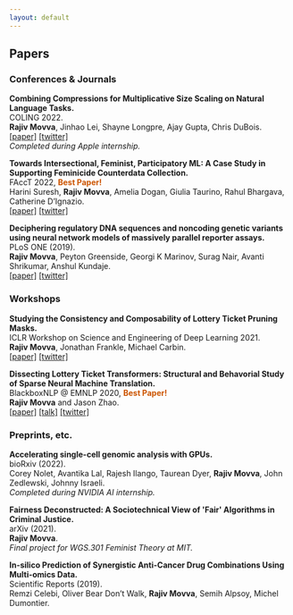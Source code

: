 ```yaml
---
layout: default
---
```


## Papers

### Conferences & Journals

**Combining Compressions for Multiplicative Size Scaling on Natural Language Tasks.**  
COLING 2022.  
**Rajiv Movva**, Jinhao Lei, Shayne Longpre, Ajay Gupta, Chris DuBois.  
[[paper]](https://aclanthology.org/2022.coling-1.252/) [[twitter]](https://twitter.com/rajivmovva/status/1539172168269012992)  
_Completed during Apple internship._  

**Towards Intersectional, Feminist, Participatory ML: A Case Study in Supporting Feminicide Counterdata Collection.**  
FAccT 2022, <span style="color:#CC5500">**Best Paper!**</span>  
Harini Suresh, **Rajiv Movva**, Amelia Dogan, Giulia Taurino, Rahul Bhargava, Catherine D’Ignazio.  
[[paper]](https://dl.acm.org/doi/10.1145/3531146.3533132) [[twitter]](https://twitter.com/rajivmovva/status/1574444670104526848)  
  
**Deciphering regulatory DNA sequences and noncoding genetic variants using neural network models of massively parallel reporter assays.**  
PLoS ONE (2019).  
**Rajiv Movva**, Peyton Greenside, Georgi K Marinov, Surag Nair, Avanti Shrikumar, Anshul Kundaje.  
[[paper]](https://journals.plos.org/plosone/article?id=10.1371/journal.pone.0218073) [[twitter]](https://twitter.com/rajivmovva/status/1030495776093294593)

### Workshops

**Studying the Consistency and Composability of Lottery Ticket Pruning Masks.**  
ICLR Workshop on Science and Engineering of Deep Learning 2021.  
**Rajiv Movva**, Jonathan Frankle, Michael Carbin.  
[[paper]](https://arxiv.org/abs/2104.14753) [[twitter]](https://twitter.com/rajivmovva/status/1390526193666072576)  
  
**Dissecting Lottery Ticket Transformers: Structural and Behavorial Study of Sparse Neural Machine Translation.**  
BlackboxNLP @ EMNLP 2020, <span style="color:#CC5500">**Best Paper!**</span>  
**Rajiv Movva** and Jason Zhao.  
[[paper]](https://arxiv.org/abs/2009.13270) [[talk]](https://slideslive.com/38939765/dissecting-lottery-ticket-transformers-structural-and-behavioral-study-of-sparse-neural-machine-translation) [[twitter]](https://twitter.com/rajivmovva/status/1311017289500766208)  

### Preprints, etc.

**Accelerating single-cell genomic analysis with GPUs.**  
bioRxiv (2022).  
Corey Nolet, Avantika Lal, Rajesh Ilango, Taurean Dyer, **Rajiv Movva**, John Zedlewski, Johnny Israeli.  
_Completed during NVIDIA AI internship._  

**Fairness Deconstructed: A Sociotechnical View of 'Fair' Algorithms in Criminal Justice.**  
arXiv (2021).  
**Rajiv Movva**.  
_Final project for WGS.301 Feminist Theory at MIT._  

**In-silico Prediction of Synergistic Anti-Cancer Drug Combinations Using Multi-omics Data.**  
Scientific Reports (2019).  
Remzi Celebi, Oliver Bear Don’t Walk, **Rajiv Movva**, Semih Alpsoy, Michel Dumontier.  

